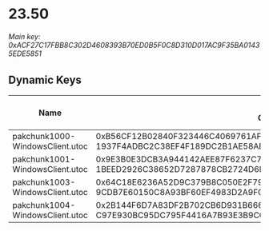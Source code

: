 # 23.50

###### Main key: 0xACF27C17FBB8C302D4608393B70ED0B5F0C8D310D017AC9F35BA01435EDE5851

## Dynamic Keys

| Name                            | Key</br>GUID                                        							                        | High Res Textures |
|---------------------------------|---------------------------------------------------------------------------------------------------------|-------------------|
| pakchunk1000-WindowsClient.utoc | 0xB56CF12B02840F323446C4069761AF395A99C313923A265A0909322B5844FA50</br>1937F4ADBC2C38EF4F189DC2B1AE58AB | ✔️                 |
| pakchunk1001-WindowsClient.utoc | 0x9E3B0E3DCB3A944142AEE87F6237C74DD72850946D221DA19F31F07640184050</br>1BEED2926C38652D7287878CB2724D6D | ❌                 |
| pakchunk1003-WindowsClient.utoc | 0x64C18E6236A52D9C379B8C050E2F79F565BABE56C80100EA7274558329447A3E</br>9CDB7E60150C8A93BF60EF4983D2A9FC | ❌                 |
| pakchunk1004-WindowsClient.utoc | 0x2B144F6D7A83DF2B702CB6D931B6669FE1BE823C0E5258E0FFB1CF8E3F313F4A</br>C97E930BC95DC795F4416A7B93E3B9CC | ✔️                 |
